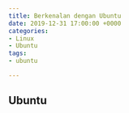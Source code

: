 ```yaml
---
title: Berkenalan dengan Ubuntu
date: 2019-12-31 17:00:00 +0000
categories:
- Linux
- Ubuntu
tags:
- ubuntu

---
```

## Ubuntu